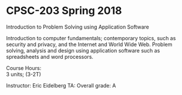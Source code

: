 # CPSC-203 Spring 2018  
Introduction to Problem Solving using Application Software  

Introduction to computer fundamentals; contemporary topics, such as security and privacy, and the Internet and World Wide Web. Problem solving, analysis and design using application software such as spreadsheets and word processors.  

Course Hours:  
3 units; (3-2T)  

Instructor: Eric Eidelberg
TA:
Overall grade: A
